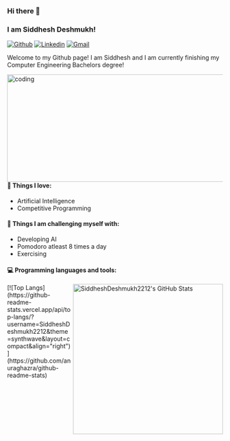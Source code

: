 ### Hi there 👋 
### I am Siddhesh Deshmukh!
[![Github](https://img.shields.io/badge/-Github-000?style=flat&logo=Github&logoColor=white)](https://github.com/SiddheshDeshmukh2212)
[![Linkedin](https://img.shields.io/badge/-LinkedIn-blue?style=flat&logo=Linkedin&logoColor=white)](www.linkedin.com/in/siddhesh-deshmukh-22d1202)
[![Gmail](https://img.shields.io/badge/-Gmail-c14438?style=flat&logo=Gmail&logoColor=white)](mailto:siddheshdeshmukh2002@gmail.com)

Welcome to my Github page! I am Siddhesh and I am currently finishing my Computer Engineering Bachelors degree!  

<img align="right" alt="coding" width="550" height="250" src="https://media.tenor.com/3klZkDif0nsAAAAd/gaming-gif.gif">


#### 💙 Things I love: 
- Artificial Intelligence  
- Competitive Programming

#### :muscle: Things I am challenging myself with:
- Developing AI
- Pomodoro atleast 8 times a day
- Exercising
 
#### :computer: Programming languages and tools: 
<p>
  <a href="https://awesome-github-stats.azurewebsites.net/index.html??cardType=octocat&theme=synthwave&preferLogin=false">    <img align="right" width="350" alt="SiddheshDeshmukh2212's GitHub Stats" src="https://awesome-github-stats.azurewebsites.net/user-stats/SiddheshDeshmukh2212?cardType=octocat&theme=synthwave&preferLogin=false" />  </a>
</p>
[![Top Langs](https://github-readme-stats.vercel.app/api/top-langs/?username=SiddheshDeshmukh2212&theme=synthwave&layout=compact&align="right")](https://github.com/anuraghazra/github-readme-stats)
